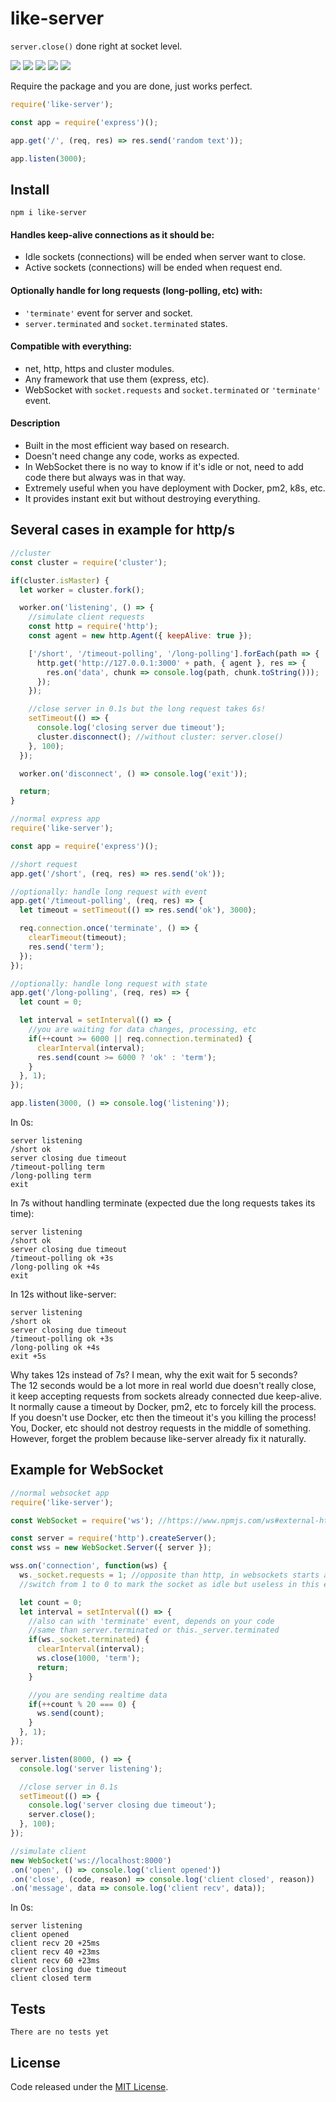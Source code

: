 # like-server

`server.close()` done right at socket level.

[![](https://img.shields.io/maintenance/yes/2019.svg?style=flat-square)](https://github.com/LuKks/like-server) [![](https://img.shields.io/bundlephobia/min/like-server.svg)](https://github.com/LuKks/like-server/blob/master/index.min.js) ![](https://img.shields.io/npm/dt/like-server.svg) ![](https://img.shields.io/npm/v/like-server.svg) ![](https://img.shields.io/github/license/LuKks/like-server.svg)

Require the package and you are done, just works perfect.
```javascript
require('like-server');

const app = require('express')();

app.get('/', (req, res) => res.send('random text'));

app.listen(3000);
```

## Install
```
npm i like-server
```

#### Handles keep-alive connections as it should be:
- Idle sockets (connections) will be ended when server want to close.
- Active sockets (connections) will be ended when request end.

#### Optionally handle for long requests (long-polling, etc) with:
- `'terminate'` event for server and socket.
- `server.terminated` and `socket.terminated` states.

#### Compatible with everything:
- net, http, https and cluster modules.
- Any framework that use them (express, etc).
- WebSocket with `socket.requests` and `socket.terminated` or `'terminate'` event.

#### Description
- Built in the most efficient way based on research.
- Doesn't need change any code, works as expected.
- In WebSocket there is no way to know if it's idle or not, need to add code there but always was in that way.
- Extremely useful when you have deployment with Docker, pm2, k8s, etc.
- It provides instant exit but without destroying everything.

## Several cases in example for http/s
```javascript
//cluster
const cluster = require('cluster');

if(cluster.isMaster) {
  let worker = cluster.fork();

  worker.on('listening', () => {
    //simulate client requests
    const http = require('http');
    const agent = new http.Agent({ keepAlive: true });

    ['/short', '/timeout-polling', '/long-polling'].forEach(path => {
      http.get('http://127.0.0.1:3000' + path, { agent }, res => {
        res.on('data', chunk => console.log(path, chunk.toString()));
      });
    });

    //close server in 0.1s but the long request takes 6s!
    setTimeout(() => {
      console.log('closing server due timeout');
      cluster.disconnect(); //without cluster: server.close()
    }, 100);
  });

  worker.on('disconnect', () => console.log('exit'));

  return;
}

//normal express app
require('like-server');

const app = require('express')();

//short request
app.get('/short', (req, res) => res.send('ok'));

//optionally: handle long request with event
app.get('/timeout-polling', (req, res) => {
  let timeout = setTimeout(() => res.send('ok'), 3000);

  req.connection.once('terminate', () => {
    clearTimeout(timeout);
    res.send('term');
  });
});

//optionally: handle long request with state
app.get('/long-polling', (req, res) => {
  let count = 0;

  let interval = setInterval(() => {
    //you are waiting for data changes, processing, etc
    if(++count >= 6000 || req.connection.terminated) {
      clearInterval(interval);
      res.send(count >= 6000 ? 'ok' : 'term');
    }
  }, 1);
});

app.listen(3000, () => console.log('listening'));
```

In 0s:
```
server listening
/short ok
server closing due timeout
/timeout-polling term
/long-polling term
exit
```

In 7s without handling terminate (expected due the long requests takes its time):
```
server listening
/short ok
server closing due timeout
/timeout-polling ok +3s
/long-polling ok +4s
exit
```

In 12s without like-server:
```
server listening
/short ok
server closing due timeout
/timeout-polling ok +3s
/long-polling ok +4s
exit +5s
```
Why takes 12s instead of 7s? I mean, why the exit wait for 5 seconds?\
The 12 seconds would be a lot more in real world due doesn't really close,\
it keep accepting requests from sockets already connected due keep-alive.\
It normally cause a timeout by Docker, pm2, etc to forcely kill the process.\
If you doesn't use Docker, etc then the timeout it's you killing the process!\
You, Docker, etc should not destroy requests in the middle of something.\
However, forget the problem because like-server already fix it naturally.

## Example for WebSocket
```javascript
//normal websocket app
require('like-server');

const WebSocket = require('ws'); //https://www.npmjs.com/ws#external-https-server

const server = require('http').createServer();
const wss = new WebSocket.Server({ server });

wss.on('connection', function(ws) {
  ws._socket.requests = 1; //opposite than http, in websockets starts as active
  //switch from 1 to 0 to mark the socket as idle but useless in this example

  let count = 0;
  let interval = setInterval(() => {
    //also can with 'terminate' event, depends on your code
    //same than server.terminated or this._server.terminated
    if(ws._socket.terminated) {
      clearInterval(interval);
      ws.close(1000, 'term');
      return;
    }

    //you are sending realtime data
    if(++count % 20 === 0) {
      ws.send(count);
    }
  }, 1);
});

server.listen(8000, () => {
  console.log('server listening');

  //close server in 0.1s
  setTimeout(() => {
    console.log('server closing due timeout');
    server.close();
  }, 100);
});

//simulate client
new WebSocket('ws://localhost:8000')
.on('open', () => console.log('client opened'))
.on('close', (code, reason) => console.log('client closed', reason))
.on('message', data => console.log('client recv', data));
```

In 0s:
```
server listening
client opened
client recv 20 +25ms
client recv 40 +23ms
client recv 60 +23ms
server closing due timeout
client closed term
```

## Tests
```
There are no tests yet
```

## License
Code released under the [MIT License](https://github.com/LuKks/like-server/blob/master/LICENSE).
